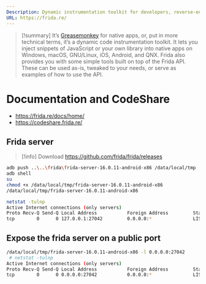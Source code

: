 ```yaml
---
Description: Dynamic instrumentation toolkit for developers, reverse-engineers, and security researchers.
URL: https://frida.re/
---
```


>[!summary] 
>It’s [Greasemonkey](https://addons.mozilla.org/en-US/firefox/addon/greasemonkey/) for native apps, or, put in more technical terms, it’s a dynamic code instrumentation toolkit. It lets you inject snippets of JavaScript or your own library into native apps on Windows, macOS, GNU/Linux, iOS, Android, and QNX. Frida also provides you with some simple tools built on top of the Frida API. These can be used as-is, tweaked to your needs, or serve as examples of how to use the API.

# Documentation and CodeShare

- https://frida.re/docs/home/
- https://codeshare.frida.re/

## Frida server

>[!info] Download
>https://github.com/frida/frida/releases

```bash
adb push ..\..\frida\frida-server-16.0.11-android-x86 /data/local/tmp
adb shell
su
chmod +x /data/local/tmp/frida-server-16.0.11-android-x86
/data/local/tmp/frida-server-16.0.11-android-x86

netstat -tulnp
Active Internet connections (only servers)
Proto Recv-Q Send-Q Local Address           Foreign Address         State       PID/Program Name
tcp        0      0 127.0.0.1:27042         0.0.0.0:*               LISTEN      7846/frida-server-16.0.11-android-x86
```

## Expose the frida server on a public port

```bash
/data/local/tmp/frida-server-16.0.11-android-x86 -l 0.0.0.0:27042
 # netstat -tulnp
Active Internet connections (only servers)
Proto Recv-Q Send-Q Local Address           Foreign Address         State       PID/Program Name
tcp        0      0 0.0.0.0:27042           0.0.0.0:*               LISTEN      4990/frida-server-16.0.11-android-x86
```